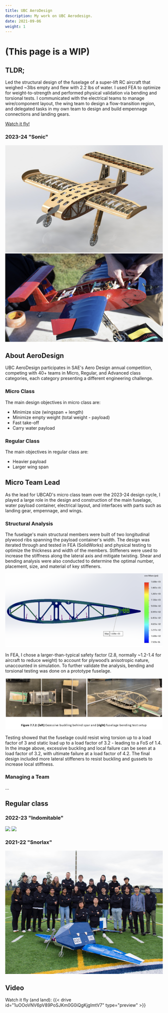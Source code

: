 ```yaml
---
title: UBC AeroDesign
description: My work on UBC Aerodesign.
date: 2021-09-06
weight: 1
---
```


# (This page is a WIP)

## TLDR;
Led the structural design of the fuselage of a 
super-lift RC aircraft that weighed ~3lbs 
empty and flew with 2.2 lbs of water. I used 
FEA to optimize for weight-to-strength and 
performed physical validation via bending 
and torsional tests. I communicated with the electrical teams to 
manage wire/component layout, the 
wing team to design a flow-transition region, 
and delegated tasks in my own team 
to design and build empennage connections and landing gears.

[Watch it fly!](#video)

### 2023-24 "Sonic"
<img class="thumbnailshadow" src="img/mcr_plane.png"/>
<img class="thumbnailshadow" src="img/sonic.png"/>

## About AeroDesign
UBC AeroDesign participates in SAE's Aero Design annual competition,
 competing with 40+ teams in Micro, Regular, and Advanced class categories,
 each category presenting a different engineering challenge.

### Micro Class
The main design objectives in micro class are:
- Minimize size (wingspan + length)
- Minimize empty weight (total weight - payload)
- Fast take-off
- Carry water payload

### Regular Class
The main objectives in regular class are:
- Heavier payload
- Larger wing span

## Micro Team Lead
As the lead for UBCAD's micro class team over the 2023-24 design cycle, I played a large role
in the design and construction of the main fuselage, water payload container, electrical layout,
and interfaces with parts such as landing gear, empennage, and wings.

### Structural Analysis
The fuselage's main structural members were built of two longitudinal plywood ribs spanning the payload container's width.
The design was iterated through and tested in FEA (SolidWorks) and physical testing to optimize the thickness and width of the members.
Stiffeners were used to increase the stiffness along the lateral axis and mitigate twisting. Shear and bending analysis were also conducted to determine the optimal 
number, placement, size, and material of key stiffeners.

<img class="thumbnailshadow" src="img/FEA.png"/>

In FEA, I chose a larger-than-typical safety factor (2.8, normally ~1.2-1.4 for aircraft to reduce weight) to account for plywood’s anisotropic nature, unaccounted in simulation. To further validate the analysis, bending and torsional testing was done on a prototype fuselage.

<img class="thumbnailshadow" src="img/physical_validation.png"/>

Testing showed that the fuselage could resist wing torsion up to a load factor of 3 and static load up to a load factor of 3.2 - leading to a FoS of 1.4.
In the image above, excessive buckling and local failure can be seen at a load factor of 3.2, with ultimate failure at a load factor of 4.2. The final design included more lateral stiffeners to resist buckling and gussets to increase local stiffness.

### Managing a Team
...


## Regular class

### 2022-23 "Indomitable"
<img class="thumbnailshadow" src="img/indomitable.jpg"/>
<img class="thumbnailshadow" src="img/indomitable_solo.jpg"/>

### 2021-22 "Snorlax"
<img class="thumbnailshadow" src="img/snorlax_team.jpg"/>

## Video
Watch it fly (and land):
{{< drive id="1uOOoVNV6pV89PoSJKm0G0iQgKjgImtV7" type="preview" >}}